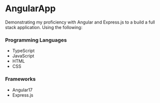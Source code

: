 # AngularApp

Demonstrating my proficiency with Angular and Express.js to a build a full stack application. Using the following:
### Programming Languages
- TypeScript
- JavaScript
- HTML
- CSS
### Frameworks
- Angular17
- Express.js


